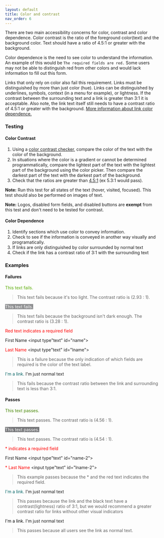 ```yaml
---
layout: default
title: Color and contrast
nav_order: 6
---
```

There are two main accessibility concerns for color, contrast and color dependence. Color contrast is the ratio of the foreground color(text) and the background color. Text should have a ratio of 4.5:1 or greater with the background.

Color dependence is the need to see color to understand the information. An example of this would be `The required fields are red.` Some users may not be able to distinguish red from other colors and would lack information to fill out this form.

Links that only rely on color also fail this requirement. Links must be distinguished by more than just color (hue). Links can be distinguished by underlines, symbols, context (in a menu for example), or lightness. If the contrast between the surrounding text and a link is greater than 3:1 it is acceptable. Also note, the link text itself still needs to have a contrast ratio of 4.5:1 or greater with the background. [More information about link color dependence.](https://www.w3.org/TR/2016/NOTE-WCAG20-TECHS-20161007/F73)

### Testing

#### Color Contrast

1. Using a [color contrast checker](http://www.paciellogroup.com/resources/contrastanalyser/), compare the color of the text with the color of the background.
2. In situations where the color is a gradient or cannot be determined programmatically, compare the lightest part of the text with the lightest part of the background using the color picker. Then compare the darkest part of the text with the darkest part of the background.
3. Check that the ratios are greater than [4.5:1][WCAG 2.0 AA] (ex 5.3:1 would pass).

**Note:** Run this test for all states of the text (hover, visited, focused). This test should also be performed on images of text.

**Note:** Logos, disabled form fields, and disabled buttons are **exempt** from this test and don't need to be tested for contrast.

#### Color Dependence

1. Identify sections which use color to convey information.
2. Check to see if the information is conveyed in another way visually and programatically.
3. If links are only distinguished by color surrounded by normal text
  1. Check if the link has a contrast ratio of 3:1 with the surrounding text

### Examples

#### Failures

<span style = "color:#58AA02">This text fails. </span>

> This text fails because it's too light. The contrast ratio is (2.93 : 1).

<span style = "color:#FFFFFF; background:#8D8E90">This text fails.</span>

> This text fails because the background isn't dark enough. The contrast ratio is (3.28 : 1).

<span style="color:red;">Red text indicates a required field</span>

<label for="name">First Name&nbsp;</label><input type"text" id="name">

<label for="lname" style="color:red">Last Name&nbsp;</label><input type"text" id="lname">

> This is a failure because the only indication of which fields are required is the color of the text label.

<span><a href="#" style="color:#006061; text-decoration:none; border-bottom-style: none;">I'm a link.</a> I'm just normal text  </span>

> This fails because the contrast ratio between the link and surrounding text is less than 3:1.

#### Passes

<span style = "color:#458503">This text passes. </span>

> This text passes. The contrast ratio is (4.56 : 1).

<span style = "color:#FFFFFF; background:#757679">This text passes.</span>

> This text passes. The contrast ratio is (4.54 : 1).

<span style="color:red;">* indicates a required field</span>

<label for="name-2">First Name&nbsp;</label><input type"text" id="name-2">

<label for="lname-2" style="color:red">* Last Name&nbsp;</label><input type"text" id="lname-2">

> This example passes because the * and the red text indicates the required field.

<span><a href="#" style="color:#006465; text-decoration:none; border-bottom-style: none;">I'm a link.</a> I'm just normal text  </span>

> This passes because the link and the black text have a contrast(lightness) ratio of 3:1, but we would recommend a greater contrast ratio for links without other visual indicators

<span><a href="#" style="color:#000000; text-decoration:none; border-bottom-style: none;">I'm a link.</a> I'm just normal text  </span>

> This passes because all users see the link as normal text.

[WCAG 2.0 AA]: https://www.w3.org/WAI/WCAG20/quickref/#visual-audio-contrast-contrast
